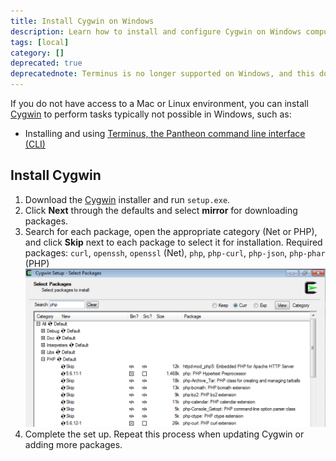 ```yaml
---
title: Install Cygwin on Windows
description: Learn how to install and configure Cygwin on Windows computers for Pantheon sites.
tags: [local]
category: []
deprecated: true
deprecatednote: Terminus is no longer supported on Windows, and this document is unmaintained. See the [Terminus Support](/platform-considerations/#terminus-support) section of Platform Considerations for more information.
---
```

If you do not have access to a Mac or Linux environment, you can install [Cygwin](https://cygwin.com/) to perform tasks typically not possible in Windows, such as:

* Installing and using [Terminus, the Pantheon command line interface (CLI)](https://github.com/pantheon-systems/cli)

## Install Cygwin
1. Download the [Cygwin](https://cygwin.com/install.html) installer and run `setup.exe`.
2. Click **Next** through the defaults and select **mirror** for downloading packages.
3. Search for each package, open the appropriate category (Net or PHP), and click **Skip** next to each package to select it for installation. Required packages: `curl`, `openssh`, `openssl` (Net), `php`, `php-curl`, `php-json`, `php-phar` (PHP)
![Select openSSL package](../images/cygwin-select-packages.png)
4. Complete the set up. Repeat this process when updating Cygwin or adding more packages.
